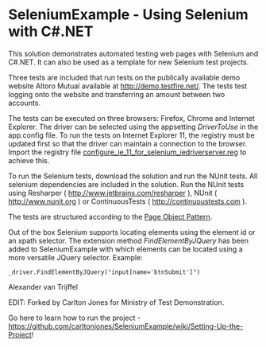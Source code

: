 SeleniumExample - Using Selenium with C#.NET
===============

This solution demonstrates automated testing web pages with Selenium and C#.NET. It can also be used as a template for new Selenium test projects.

Three tests are included that run tests on the publically available demo website Altoro Mutual available at http://demo.testfire.net/. The tests test logging onto the website and transferring an amount between two accounts.

The tests can be executed on three browsers: Firefox, Chrome and Internet Explorer. The driver can be selected using 
the appsetting *DriverToUse* in the app.config file. To run the tests on Internet Explorer 11, the registry must be updated first so that the driver can maintain a connection to the browser. Import the registry file [configure_ie_11_for_selenium_iedriverserver.reg](https://github.com/atosorigin/SeleniumExample/blob/master/configure_ie_11_for_selenium_iedriverserver.reg) to achieve this. 

To run the Selenium tests, download the solution and run the NUnit tests. All selenium dependencies are included in the solution. Run the NUnit tests using Resharper ( http://www.jetbrains.com/resharper ), NUnit ( http://www.nunit.org ) or ContinuousTests ( http://continuoustests.com ).

The tests are structured according to the [Page Object Pattern](https://code.google.com/p/selenium/wiki/PageObjects).

Out of the box Selenium supports locating elements using the element id or an xpath selector. The extension method *FindElementByJQuery* has been added to SeleniumExample with which elements can be located using a more versatile JQuery selector. Example:

    _driver.FindElementByJQuery("input[name='btnSubmit']")

Alexander van Trijffel

EDIT: Forked by Carlton Jones for Ministry of Test Demonstration.

Go here to learn how to run the project - https://github.com/carltonjones/SeleniumExample/wiki/Setting-Up-the-Project!
